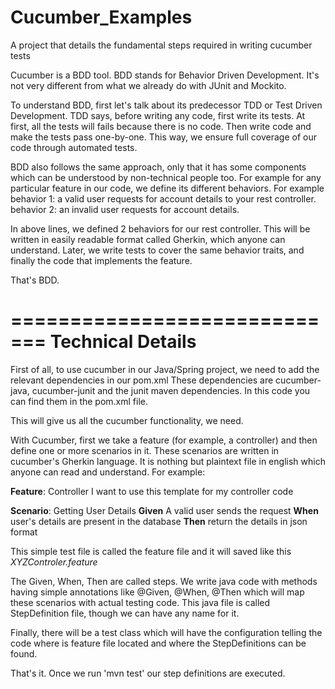 # Cucumber_Examples
A project that details the fundamental steps required in writing cucumber tests


Cucumber is a BDD tool. BDD stands for Behavior Driven Development. It's not very different from what we already do with JUnit and Mockito.

To understand BDD, first let's talk about its predecessor TDD or Test Driven Development. TDD says, before writing any code, first write its tests. At first, all the tests will fails because there is no code. Then write code and make the tests pass one-by-one. This way, we ensure full coverage of our code through automated tests.

BDD also follows the same approach, only that it has some components which can be understood by non-technical people too. For example for any particular feature in our code, we define its different behaviors. For example behavior 1: a valid user requests for account details to your rest controller. behavior 2: an invalid user requests for account details.

In above lines, we defined 2 behaviors for our rest controller. This will be written in easily readable format called Gherkin, which anyone can understand. Later, we write tests to cover the same behavior traits, and finally the code that implements the feature.

That's BDD.


=============================
Technical Details
=============================

First of all, to use cucumber in our Java/Spring project, we need to add the relevant dependencies in our pom.xml
These dependencies are cucumber-java, cucumber-junit and the junit maven dependencies. In this code you can find them in the pom.xml file.

This will give us all the cucumber functionality, we need.

With Cucumber, first we take a feature (for example, a controller) and then define one or more scenarios in it. 
These scenarios are written in cucumber's Gherkin language. It is nothing but plaintext file in english which anyone can read and understand. For example:

**Feature**: Controller
  I want to use this template for my controller code

  **Scenario**: Getting User Details
    **Given** A valid user sends the request
    **When** user's details are present in the database
    **Then** return the details in json format

This simple test file is called the feature file and it will saved like this _XYZControler.feature_

The Given, When, Then are called steps. We write java code with methods having simple annotations like @Given, @When, @Then which will map these scenarios with actual testing code. This java file is called StepDefinition file, though we can have any name for it.

Finally, there will be a test class which will have the configuration telling the code where is feature file located and where the StepDefinitions can be found.

That's it. Once we run 'mvn test' our step definitions are executed.
